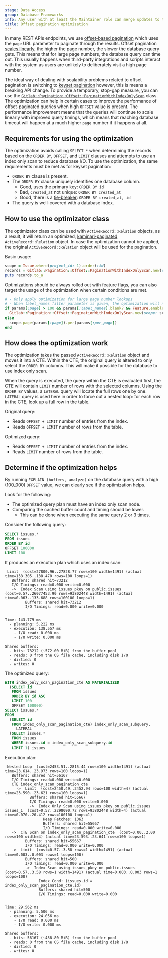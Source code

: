 ```yaml
---
stage: Data Access
group: Database Frameworks
info: Any user with at least the Maintainer role can merge updates to this content. For details, see https://docs.gitlab.com/development/development_processes/#development-guidelines-review.
title: Offset pagination optimization
---
```


In many REST APIs endpoints, we use [offset-based pagination](pagination_guidelines.md#offset-pagination) which uses the `page` URL parameter to paginate through the results. Offset pagination [scales linearly](pagination_guidelines.md#offset-on-a-large-dataset), the higher the page number, the slower the database query gets. This means that for large page numbers, the database query can time out. This usually happens when third-party integrations and scripts interact with the system as users are unlikely to deliberately visit a high page number.

The ideal way of dealing with scalability problems related to offset pagination is switching to [keyset pagination](pagination_guidelines.md#keyset-pagination) however, this is means a breaking API change. To provide a temporary, stop-gap measure, you can use the [`Gitlab::Pagination::Offset::PaginationWithIndexOnlyScan`](https://gitlab.com/gitlab-org/gitlab/-/tree/master/lib/gitlab/pagination/offset/pagination_with_index_only_scan.rb) class. The optimization can help in certain cases to improve the performance of offset-paginated queries when high `OFFSET` value is present. The performance improvement means that the queries will continue to scale linearly with improved query timings, which means that reaching database timeout will happen at a much higher `page` number if it happens at all.

## Requirements for using the optimization

The optimization avoids calling `SELECT *` when determining the records based on the `ORDER BY`, `OFFSET`, and `LIMIT` clauses and attempts to use an index only scan to reduce database I/O. To use the optimization, the same requirements must be met as for keyset pagination:

- `ORDER BY` clause is present.
- The `ORDER BY` clause uniquely identifies one database column.
  - Good, uses the primary key: `ORDER BY id`
  - Bad, `created_at` not unique: `ORDER BY created_at`
  - Good, there is a [tie-breaker](pagination_performance_guidelines.md#tie-breaker-column): `ORDER BY created_at, id`
- The query is well-covered with a database index.

## How to use the optimizator class

The optimizator class can be used with `ActiveRecord::Relation` objects, as a result, it will return an optimized, [kaminari-paginated](https://github.com/kaminari/kaminari) `ActiveRecord::Relation` object. In case the optimization cannot be applied, the original `ActiveRecord::Relation` object will be used for the pagination.

Basic usage:

```ruby
scope = Issue.where(project_id: 1).order(:id)
records = Gitlab::Pagination::Offset::PaginationWithIndexOnlyScan.new(scope: scope, page: 5, per_page: 100).paginate_with_kaminari
puts records.to_a
```

Optimizations should be always rolled out with feature flags, you can also target the usage of the optimization when certain conditions are met.

```ruby
# - Only apply optimization for large page number lookups
# - When label_names filter parameter is given, the optimization will not have effect (complex JOIN).
if params[:page] > 100 && params[:label_names].blank? && Feature.enabled?(:my_optimized_offet_query)
  Gitlab::Pagination::Offset::PaginationWithIndexOnlyScan.new(scope: scope, page: params[:page], per_page: params[:per_page]).paginate_with_kaminari
else
  scope.page(params[:page]).per(params[:per_page])
end
```

## How does the optimization work

The optimization takes the passed `ActiveRecord::Relation` object and moves it into a CTE. Within the CTE, the original query is altered to only
select the `ORDER BY` columns. This will make it possible for the database to use index only scan.

When the query is executed, the query within the CTE is evaluated first, the CTE will contain `LIMIT` number of rows with the selected columns.
Using the `ORDER BY` values, a `LATERAL` query will locate the full rows one by one. `LATERAL` query is used here in order to force out
a nested loop: for each row in the CTE, look up a full row in the table.

Original query:

- Reads `OFFSET + LIMIT` number of entries from the index.
- Reads `OFFSET + LIMIT` number of rows from the table.

Optimized query:

- Reads `OFFSET + LIMIT` number of entries from the index.
- Reads `LIMIT` number of rows from the table.

## Determine if the optimization helps

By running `EXPLAIN (buffers, analyze)` on the database query with a high (100_000) `OFFSET` value, we can clearly see if the optimization helps.

Look for the following:

- The optimized query plan must have an index only scan node.
- Comparing the cached buffer count and timing should be lower.
  - This can be done when executing the same query 2 or 3 times.

Consider the following query:

```sql
SELECT issues.*
FROM issues
ORDER BY id
OFFSET 100000
LIMIT 100
```

It produces an execution plan which uses an index scan:

```plaintext
 Limit  (cost=27800.96..27828.77 rows=100 width=1491) (actual time=138.305..138.470 rows=100 loops=1)
   Buffers: shared hit=73212
   I/O Timings: read=0.000 write=0.000
   ->  Index Scan using issues_pkey on public.issues  (cost=0.57..26077453.90 rows=93802448 width=1491) (actual time=0.063..133.688 rows=100100 loops=1)
         Buffers: shared hit=73212
         I/O Timings: read=0.000 write=0.000


Time: 143.779 ms
  - planning: 5.222 ms
  - execution: 138.557 ms
    - I/O read: 0.000 ms
    - I/O write: 0.000 ms

Shared buffers:
  - hits: 73212 (~572.00 MiB) from the buffer pool
  - reads: 0 from the OS file cache, including disk I/O
  - dirtied: 0
  - writes: 0
```

The optimized query:

```sql
WITH index_only_scan_pagination_cte AS MATERIALIZED
  (SELECT id
   FROM issues
   ORDER BY id ASC
   LIMIT 100
   OFFSET 100000)
SELECT issues.*
FROM
  (SELECT id
   FROM index_only_scan_pagination_cte) index_only_scan_subquery,
     LATERAL
  (SELECT issues.*
   FROM issues
   WHERE issues.id = index_only_scan_subquery.id
   LIMIT 1) issues
```

Execution plan:

```plaintext
 Nested Loop  (cost=2453.51..2815.44 rows=100 width=1491) (actual time=23.614..23.973 rows=100 loops=1)
   Buffers: shared hit=56167
   I/O Timings: read=0.000 write=0.000
   CTE index_only_scan_pagination_cte
     ->  Limit  (cost=2450.49..2452.94 rows=100 width=4) (actual time=23.590..23.621 rows=100 loops=1)
           Buffers: shared hit=55667
           I/O Timings: read=0.000 write=0.000
           ->  Index Only Scan using issues_pkey on public.issues issues_1  (cost=0.57..2298090.72 rows=93802448 width=4) (actual time=0.070..20.412 rows=100100 loops=1)
                 Heap Fetches: 1063
                 Buffers: shared hit=55667
                 I/O Timings: read=0.000 write=0.000
   ->  CTE Scan on index_only_scan_pagination_cte  (cost=0.00..2.00 rows=100 width=4) (actual time=23.593..23.641 rows=100 loops=1)
         Buffers: shared hit=55667
         I/O Timings: read=0.000 write=0.000
   ->  Limit  (cost=0.57..3.58 rows=1 width=1491) (actual time=0.003..0.003 rows=1 loops=100)
         Buffers: shared hit=500
         I/O Timings: read=0.000 write=0.000
         ->  Index Scan using issues_pkey on public.issues  (cost=0.57..3.58 rows=1 width=1491) (actual time=0.003..0.003 rows=1 loops=100)
               Index Cond: (issues.id = index_only_scan_pagination_cte.id)
               Buffers: shared hit=500
               I/O Timings: read=0.000 write=0.000


Time: 29.562 ms
  - planning: 5.506 ms
  - execution: 24.056 ms
    - I/O read: 0.000 ms
    - I/O write: 0.000 ms

Shared buffers:
  - hits: 56167 (~438.80 MiB) from the buffer pool
  - reads: 0 from the OS file cache, including disk I/O
  - dirtied: 0
  - writes: 0
```
